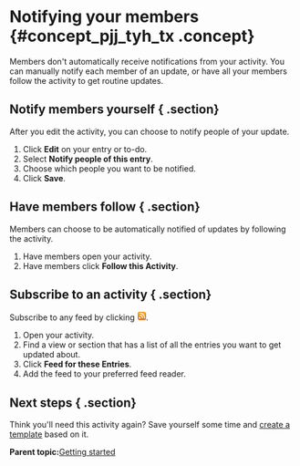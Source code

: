 # Notifying your members {#concept_pjj_tyh_tx .concept}

Members don't automatically receive notifications from your activity. You can manually notify each member of an update, or have all your members follow the activity to get routine updates.

## Notify members yourself { .section}

After you edit the activity, you can choose to notify people of your update.

1.  Click **Edit** on your entry or to-do.
2.  Select **Notify people of this entry**.
3.  Choose which people you want to be notified.
4.  Click **Save**.

## Have members follow { .section}

Members can choose to be automatically notified of updates by following the activity.

1.  Have members open your activity.
2.  Have members click **Follow this Activity**.

## Subscribe to an activity { .section}

Subscribe to any feed by clicking ![Feed icon](images/subscribe_to_feed.gif).

1.  Open your activity.
2.  Find a view or section that has a list of all the entries you want to get updated about.
3.  Click **Feed for these Entries**.
4.  Add the feed to your preferred feed reader.

## Next steps { .section}

Think you'll need this activity again? Save yourself some time and [create a template](c_using_templates.md) based on it.

**Parent topic:**[Getting started](../activities/c_get_started.md)

